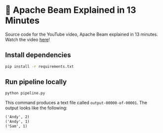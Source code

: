 # 🎥 Apache Beam Explained in 13 Minutes

Source code for the YouTube video, Apache Beam explained in 13 minutes. Watch the video [here]()!

## Install dependencies

```bash
pip install -r requirements.txt
```

## Run pipeline locally

```bash
python pipeline.py
```

This command produces a text file called `output-00000-of-00001`. The output looks like the following:

```txt
('Andy', 2)
('Andy', 1)
('Sam', 1)
```
